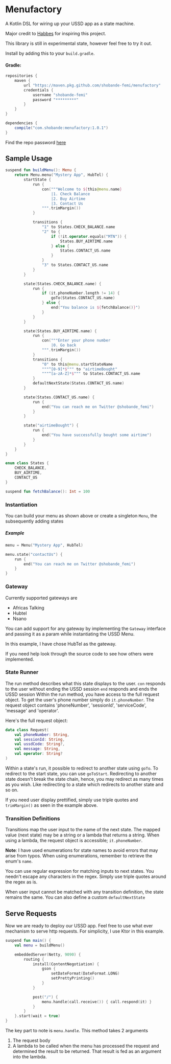 # Menufactory
A Kotlin DSL for wiring up your USSD app as a state machine.

Major credit to [Habbes](https://github.com/habbes/ussd-menu-builder) for
inspiring this project. 

This library is still in experimental state, however feel free to try it out.

Install by adding this to your `build.gradle`.

#### Gradle:
```groovy
repositories {
    maven {
        url "https://maven.pkg.github.com/shobande-femi/menufactory"
        credentials {
            username "shobande-femi"
            password "*********"
        }
    }
}

dependencies {
    compile("com.shobande:menufactory:1.0.1")
}
```
Find the repo password [here](https://drive.google.com/open?id=10yNyLXmrp5iwl8UFhi5crtRtdgLHOg7b)

## Sample Usage
```kotlin
suspend fun buildMenu(): Menu {
    return Menu.menu("Mystery App", HubTel) {
        startState {
            run {
                con("""Welcome to ${this@menu.name}
                    |1. Check Balance
                    |2. Buy Airtime
                    |3. Contact Us
                """.trimMargin())
            }

            transitions {
                "1" to States.CHECK_BALANCE.name
                "2" to {
                    if (!it.operator.equals("MTN")) {
                        States.BUY_AIRTIME.name
                    } else {
                        States.CONTACT_US.name
                    }
                }
                "3" to States.CONTACT_US.name
            }
        }

        state(States.CHECK_BALANCE.name) {
            run {
                if (it.phoneNumber.length != 14) {
                    goTo(States.CONTACT_US.name)
                } else {
                    end("You balance is ${fetchBalance()}")
                }
            }
        }

        state(States.BUY_AIRTIME.name) {
            run {
                con("""Enter your phone number
                    |0. Go back
                """.trimMargin())
            }
            transitions {
                "0" to this@menu.startStateName
                """^[0-9]*$""" to "airtimeBought"
                """^[a-zA-Z]*$""" to States.CONTACT_US.name
            }
            defaultNextState(States.CONTACT_US.name)
        }

        state(States.CONTACT_US.name) {
            run {
                end("You can reach me on Twitter @shobande_femi")
            }
        }

        state("airtimeBought") {
            run {
                end("You have successfully bought some airtime")
            }
        }
    }
}

enum class States {
    CHECK_BALANCE,
    BUY_AIRTIME,
    CONTACT_US
}

suspend fun fetchBalance(): Int = 100
```

### Instantiation
You can build your menu as shown above or create a singleton `Menu`, 
the subsequently adding states
##### Example
```kotlin
menu = Menu("Mystery App", HubTel)

menu.state("contactUs") {
    run {
        end("You can reach me on Twitter @shobande_femi")
    }
}
```

### Gateway
Currently supported gateways are
* Africas Talking
* Hubtel
* Nsano

You can add support for any gateway by implementing the `Gateway` interface and passing
it as a param while instantiating the USSD Menu.

In this example, I have chose HubTel as the gateway.

If you need help look through the source code to see how others were implemented.

### State Runner
The run method describes what this state displays to the user.
`con` responds to the user without ending the USSD session
`end` responds and ends the USSD session
Within the run method, you have access to the full request object.
To get the user's phone number simply do `it.phoneNumber`.
The request object contains 'phoneNumber', 'sessionId', 'serviceCode',
'message' and 'operator'.

Here's the full request object:
```kotlin
data class Request(
    val phoneNumber: String,
    val sessionId: String,
    val ussdCode: String?,
    val message: String,
    val operator: String?
)
```

Within a state's run, it possible to redirect to another state using `goTo`.
To redirect to the start state, you can use `goToStart`.
Redirecting to another state doesn't break the state chain, hence, you
may redirect as many times as you wish.
Like redirecting to a state which redirects to another state and so on.

If you need user display prettified, simply use triple quotes and
`trimMargin()` as seen in the example above.

### Transition Definitions
Transitions map the user input to the name of the next state.
The mapped value (next state) may be a string or a lambda that 
returns a string.
When using a lambda, the request object is accessible; `it.phoneNumber`.

**Note**: I have used enumerations for state names to avoid errors that may arise from
typos. When using enumerations, remember to retrieve the enum's `name`.

You can use regular expression for matching inputs to next states.
You needn't escape any characters in the regex. Simply use triple quotes around the 
regex as is.

When user input cannot be matched with any transition definition, the
state remains the same. You can also define a custom `defaultNextState`


## Serve Requests
Now we are ready to deploy our USSD app.
Feel free to use what ever mechanism to serve http requests.
For simplicity, I use Ktor in this example.
```kotlin
suspend fun main() {
    val menu = buildMenu()

    embeddedServer(Netty, 9090) {
        routing {
            install(ContentNegotiation) {
                gson {
                    setDateFormat(DateFormat.LONG)
                    setPrettyPrinting()
                }
            }

            post("/") {
                menu.handle(call.receive()) { call.respond(it) }
            }
        }
    }.start(wait = true)
}
```

The key part to note is `menu.handle`.
This method takes 2 arguments
1. The request body
2. A lambda to be called when the menu has processed the request and determined the 
result to be returned. That result is fed as an argument into the lambda.